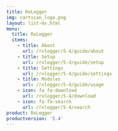 ```yaml
---
title: RxLogger
img: cartscan_logo.png
layout: list-mx.html
menu:
  title: RxLogger
  items:
    - title: About
      url: /rxlogger/5-4/guide/about
    - title: Setup
      url: /rxlogger/5-4/guide/setup
    - title: Settings
      url: /rxlogger/5-4/guide/settings
    - title: Modules
      url: /rxlogger/5-4/guide/usage
    - icon: fa fa-download
      url: /rxlogger/5-4/download
    - icon: fa fa-search
      url: /rxlogger/5-4/search
product: RxLogger
productversion: '5.4'
---
```

